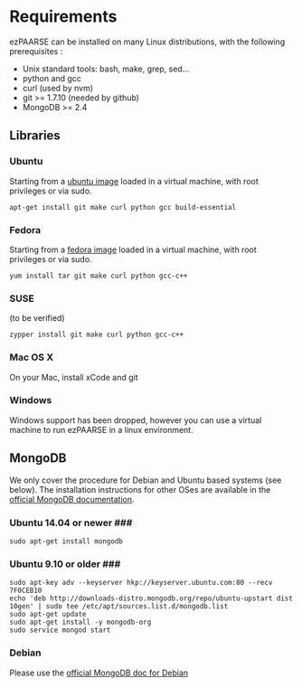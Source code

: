 # Requirements #

ezPAARSE can be installed on many Linux distributions, with the following prerequisites :

* Unix standard tools: bash, make, grep, sed...
* python and gcc
* curl (used by nvm)
* git >= 1.7.10 (needed by github)
* MongoDB >= 2.4

## Libraries ##

### Ubuntu ###

Starting from a [ubuntu image](http://www.ubuntu.com/download) loaded in a virtual machine, with root privileges or via sudo.

```
apt-get install git make curl python gcc build-essential
```

### Fedora ###

Starting from a [fedora image](http://fedoraproject.org/get-fedora) loaded in a virtual machine, with root privileges or via sudo.

```
yum install tar git make curl python gcc-c++
```

### SUSE ###

(to be verified)
```
zypper install git make curl python gcc-c++
```

### Mac OS X ###

On your Mac, install xCode and git

### Windows ###

Windows support has been dropped, however you can use a virtual machine to run ezPAARSE in a linux environment.

## MongoDB ##

We only cover the procedure for Debian and Ubuntu based systems (see below).
The installation instructions for other OSes are available in the [official MongoDB documentation](http://docs.mongodb.org/manual/installation/#tutorial-installation).

### Ubuntu 14.04 or newer ###
```
sudo apt-get install mongodb
```

### Ubuntu 9.10 or older ###
```
sudo apt-key adv --keyserver hkp://keyserver.ubuntu.com:80 --recv 7F0CEB10
echo 'deb http://downloads-distro.mongodb.org/repo/ubuntu-upstart dist 10gen' | sudo tee /etc/apt/sources.list.d/mongodb.list
sudo apt-get update
sudo apt-get install -y mongodb-org
sudo service mongod start
```

### Debian ###

Please use the [official MongoDB doc for Debian](https://docs.mongodb.org/master/tutorial/install-mongodb-on-debian/)
